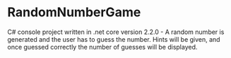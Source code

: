 # RandomNumberGame
C# console project written in .net core version 2.2.0 - A random number is generated and the user has to guess the number. Hints will be given, and once guessed correctly the number of guesses will be displayed.
